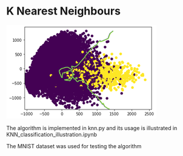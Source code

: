 # K Nearest Neighbours

![KNN](knn.png)

The algorithm is implemented in knn.py and its usage is illustrated in KNN_classification_illustration.ipynb

The MNIST dataset was used for testing the algorithm
